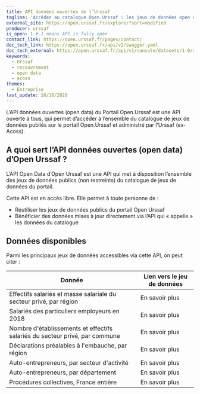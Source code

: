 ```yaml
---
title: API données ouvertes de l’Urssaf
tagline: 'Accédez au catalogue Open.Urssaf : les jeux de données open data de la branche recouvrement'
external_site: https://open.urssaf.fr/explore/?sort=modified
producer: urssaf
is_open: 1 # 1 means API is fully open
contact_link: https://open.urssaf.fr/pages/contact/
doc_tech_link: https://open.urssaf.fr/api/v2/swagger.yaml
doc_tech_external: https://open.urssaf.fr/api/v1/console/datasets/1.0/search/
keywords:
  - Urssaf
  - recouvrement
  - open data
  - acoss
themes:
  - Entreprise
last_update: 16/10/2020
---
```


L’API données ouvertes (open data) du Portail <External href='https://open.urssaf.fr'>Open.Urssaf</External> est une API ouverte à tous, qui permet d’accéder à l’ensemble du catalogue de jeux de données publiés sur le portail Open.Urssaf et administré par <External href="https://www.acoss.fr/home/lacoss-et-les-urssaf/qui-sommes-nous.html">l’Urssaf (ex-Acoss)</External>.

## A quoi sert l’API données ouvertes (open data) d’Open Urssaf ?

L’API Open Data d’Open Urssaf est une API qui met à disposition l’ensemble des jeux de données publics (non restreints) du catalogue de jeux de données du portail.

Cette API est en accès libre. Elle permet à toute personne de :

- Réutiliser les jeux de données publics du portail Open Urssaf
- Bénéficier des données mises à jour directement via l’API qui « appelle » les données du catalogue

## Données disponibles

Parmi les principaux jeux de données accessibles via cette API, on peut citer :

| Donnée                                                                      | Lien vers le jeu de données                                                                                                                                     |
| --------------------------------------------------------------------------- | --------------------------------------------------------------------------------------------------------------------------------------------------------------- |
| Effectifs salariés et masse salariale du secteur privé, par région          | <External href='https://open.urssaf.fr/explore/dataset/effectifs-salaries-et-masse-salariale-du-secteur-prive-par-region-x-na38/api/'>En savoir plus</External> |
| Salariés des particuliers employeurs en 2018                                | <External href='https://open.urssaf.fr/explore/dataset/salaries-des-particuliers-employeurs-en-2018/api/'>En savoir plus</External>                             |
| Nombre d'établissements et effectifs salariés du secteur privé, par commune | <External href='https://open.urssaf.fr/explore/dataset/etablissements-et-effectifs-salaries-au-niveau-commune-x-ape-last/api/'>En savoir plus</External>        |
| Déclarations préalables à l'embauche, par région                            | <External href='https://open.urssaf.fr/explore/dataset/dpae-par-region-x-na38/api/'>En savoir plus</External>                                                   |
| Auto-entrepreneurs, par secteur d'activité                                  | <External href='https://open.urssaf.fr/explore/dataset/auto-entrepreneurs-par-secteur-dactivite/api/'>En savoir plus</External>                                 |
| Auto-entrepreneurs, par département                                         | <External href='https://open.urssaf.fr/explore/dataset/auto-entrepreneurs-par-departement/api/'>En savoir plus</External>                                       |
| Procédures collectives, France entière                                      | <External href='https://open.urssaf.fr/explore/dataset/procedures-collectives-france-entiere/api/'>En savoir plus</External>                                    |
